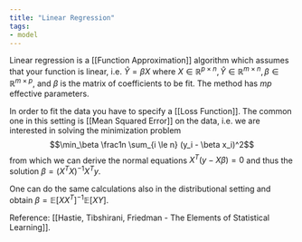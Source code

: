 ```yaml
---
title: "Linear Regression"
tags:
- model
---
```


Linear regression is a [[Function Approximation]] algorithm which assumes that your function is linear, i.e. $\hat Y = \beta X$ where $X \in \mathbb{R}^{p \times n}, \hat Y \in \mathbb{R}^{m \times n}, \beta \in \mathbb{R}^{m \times p}$, and $\beta$ is the matrix of coefficients to be fit.
The method has $mp$ effective parameters.

In order to fit the data you have to specify a [[Loss Function]].
The common one in this setting is [[Mean Squared Error]] on the data, i.e. we are interested in solving the minimization problem
$$\min_\beta \frac1n \sum_{i \le n} (y_i - \beta x_i)^2$$
from which we can derive the normal equations $X^T (y - X \beta) = 0$ and thus the solution $\beta = (X^T X)^{-1} X^T y$.

One can do the same calculations also in the distributional setting and obtain $\beta = \mathbb{E}\left[XX^T\right]^{-1} \mathbb{E}\left[XY\right]$.

Reference: [[Hastie, Tibshirani, Friedman - The Elements of Statistical Learning]].
